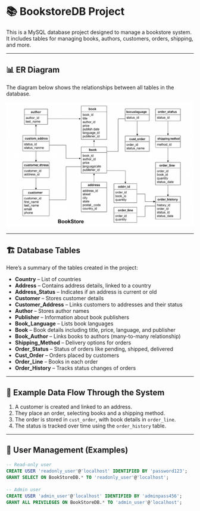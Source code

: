 # 📚 BookstoreDB Project

This is a MySQL database project designed to manage a bookstore system. It includes tables for managing books, authors, customers, orders, shipping, and more.

---

## 📊 ER Diagram

The diagram below shows the relationships between all tables in the database.

![ER Diagram](./bookstoredb%20flowchart/bookstoredb-flowchart.png)

---

## 🏗️ Database Tables

Here’s a summary of the tables created in the project:

- **Country** – List of countries  
- **Address** – Contains address details, linked to a country  
- **Address_Status** – Indicates if an address is current or old  
- **Customer** – Stores customer details  
- **Customer_Address** – Links customers to addresses and their status  
- **Author** – Stores author names  
- **Publisher** – Information about book publishers  
- **Book_Language** – Lists book languages  
- **Book** – Book details including title, price, language, and publisher  
- **Book_Author** – Links books to authors (many-to-many relationship)  
- **Shipping_Method** – Delivery options for orders  
- **Order_Status** – Status of orders like pending, shipped, delivered  
- **Cust_Order** – Orders placed by customers  
- **Order_Line** – Books in each order  
- **Order_History** – Tracks status changes of orders  

---

## 🔄 Example Data Flow Through the System

1. A customer is created and linked to an address.
2. They place an order, selecting books and a shipping method.
3. The order is stored in `cust_order`, with book details in `order_line`.
4. The status is tracked over time using the `order_history` table.

---

## 🔐 User Management (Examples)

```sql
-- Read-only user
CREATE USER 'readonly_user'@'localhost' IDENTIFIED BY 'password123';
GRANT SELECT ON BookStoreDB.* TO 'readonly_user'@'localhost';

-- Admin user
CREATE USER 'admin_user'@'localhost' IDENTIFIED BY 'adminpass456';
GRANT ALL PRIVILEGES ON BookStoreDB.* TO 'admin_user'@'localhost';

